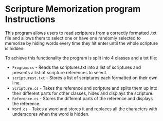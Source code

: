 # Scripture Memorization program Instructions

This program allows users to read scriptures from a correctly formatted .txt file
and allows them to select one or have one randomly selected to memorize by hiding
words every time they hit enter until the whole scripture is hidden.

To achieve this functionality the program is split into 4 classes and a txt file:

- `Program.cs` - Reads the scriptures.txt into a list of scriptures and presents a list of scripture references to select.
- `scripturest.txt` - Stores a list of scriptures each formatted on their own line.
- `Scripture.cs` - Takes the reference and scripture and splits them up into their different parts for other classes, hides and displays the scripture.
- `Reference.cs` - Stores the different parts of the reference and displays the reference.
- `Word.cs` - Takes a word and stores it and replaces all the characters with underscores when the word is hidden.

